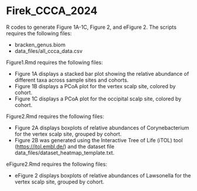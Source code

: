 # Firek_CCCA_2024

R codes to generate Figure 1A-1C, Figure 2, and eFigure 2. The scripts requires the following files:
* bracken_genus.biom
* data_files/all_ccca_data.csv

Figure1.Rmd requires the following files:
* Figure 1A displays a stacked bar plot showing the relative abundance of different taxa across sample sites and cohorts.
* Figure 1B displays a PCoA plot for the vertex scalp site, colored by cohort.
* Figure 1C displays a PCoA plot for the occipital scalp site, colored by cohort.

Figure2.Rmd requires the following files:
* Figure 2A displays boxplots of relative abundances of Corynebacterium for the vertex scalp site, grouped by cohort.
* Figure 2B was generated using the Interactive Tree of Life (iTOL) tool (https://itol.embl.de/) and the dataset file data_files/dataset_heatmap_template.txt.

eFigure2.Rmd requires the following files:
* eFigure 2 displays boxplots of relative abundances of Lawsonella for the vertex scalp site, grouped by cohort.
